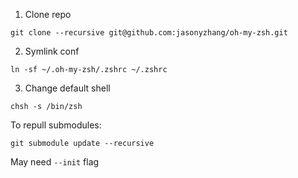 1. Clone repo
```
git clone --recursive git@github.com:jasonyzhang/oh-my-zsh.git
```

2. Symlink conf
```
ln -sf ~/.oh-my-zsh/.zshrc ~/.zshrc
```

3. Change default shell
```
chsh -s /bin/zsh
```


To repull submodules:
```
git submodule update --recursive
```
May need `--init` flag
